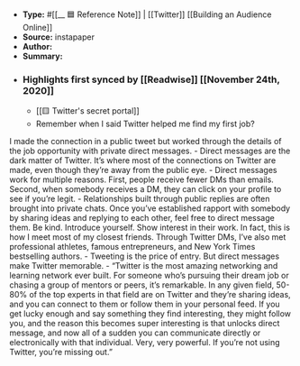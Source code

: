 - **Type:** #[[__ 🟦  Reference Note]] | [[Twitter]] [[Building an Audience Online]]
- **Source:**  instapaper
- **Author:**
- **Summary:**
- ### Highlights first synced by [[Readwise]] [[November 24th, 2020]]
    - [[🟨 Twitter's secret portal]]
    - Remember when I said Twitter helped me find my first job?

I made the connection in a public tweet but worked through the details of the job opportunity with private direct messages.
    - Direct messages are the dark matter of Twitter. It’s where most of the connections on Twitter are made, even though they’re away from the public eye. 
    - Direct messages work for multiple reasons. First, people receive fewer DMs than emails. Second, when somebody receives a DM, they can click on your profile to see if you’re legit. 
    - Relationships built through public replies are often brought into private chats. Once you’ve established rapport with somebody by sharing ideas and replying to each other, feel free to direct message them. Be kind. Introduce yourself. Show interest in their work. In fact, this is how I meet most of my closest friends. Through Twitter DMs, I’ve also met professional athletes, famous entrepreneurs, and New York Times bestselling authors. 
    - Tweeting is the price of entry. But direct messages make Twitter memorable. 
    - “Twitter is the most amazing networking and learning network ever built. For someone who’s pursuing their dream job or chasing a group of mentors or peers, it’s remarkable. In any given field, 50-80% of the top experts in that field are on Twitter and they’re sharing ideas, and you can connect to them or follow them in your personal feed. If you get lucky enough and say something they find interesting, they might follow you, and the reason this becomes super interesting is that unlocks direct message, and now all of a sudden you can communicate directly or electronically with that individual. Very, very powerful. If you’re not using Twitter, you’re missing out.” 
